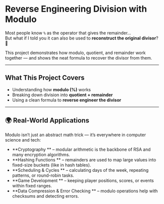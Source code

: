 #  Reverse Engineering Division with Modulo

Most people know `%` as the operator that gives the remainder…  
But what if I told you it can also be used to **reconstruct the original divisor**? 🤯  

This project demonstrates how modulo, quotient, and remainder work together — and shows the neat formula to recover the divisor from them.

---

## What This Project Covers
- Understanding how **modulo (%)** works  
- Breaking down division into **quotient + remainder**  
- Using a clean formula to **reverse engineer the divisor**  

---

## 🌍 Real-World Applications
Modulo isn’t just an abstract math trick — it’s everywhere in computer science and tech:  

- **Cryptography ** – modular arithmetic is the backbone of RSA and many encryption algorithms.  
- **Hashing Functions ** – remainders are used to map large values into fixed-size buckets (like in hash tables).  
- **Scheduling & Cycles ** – calculating days of the week, repeating patterns, or round-robin tasks.  
- **Game Development ** – keeping player positions, scores, or events within fixed ranges.  
- **Data Compression & Error Checking ** – modulo operations help with checksums and detecting errors.  
